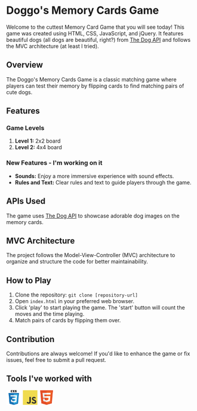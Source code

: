 # Doggo's Memory Cards Game

Welcome to the cuttest Memory Card Game that you will see today! This game was created using HTML, CSS, JavaScript, and jQuery. It features beautiful dogs (all dogs are beautiful, right?) from [The Dog API](https://www.thedogapi.com/) and follows the MVC architecture (at least I tried).

## Overview

The Doggo's Memory Cards Game is a classic matching game where players can test their memory by flipping cards to find matching pairs of cute dogs.

## Features

### Game Levels

1. **Level 1:** 2x2 board
2. **Level 2:** 4x4 board

### New Features - I'm working on it 

- **Sounds:** Enjoy a more immersive experience with sound effects.
- **Rules and Text:** Clear rules and text to guide players through the game.

## APIs Used

The game uses [The Dog API](https://www.thedogapi.com/) to showcase adorable dog images on the memory cards.

## MVC Architecture

The project follows the Model-View-Controller (MVC) architecture to organize and structure the code for better maintainability.

## How to Play

1. Clone the repository: `git clone [repository-url]`
2. Open `index.html` in your preferred web browser.
3. Click 'play' to start playing the game. The 'start' button will count the moves and the time playing. 
4. Match pairs of cards by flipping them over.

## Contribution

Contributions are always welcome! If you'd like to enhance the game or fix issues, feel free to submit a pull request. 

## Tools I've worked with
<p align= left>
<img src="https://raw.githubusercontent.com/devicons/devicon/master/icons/css3/css3-original-wordmark.svg" alt="css3" width="40" height="40" />
<img src="https://raw.githubusercontent.com/devicons/devicon/master/icons/javascript/javascript-original.svg" alt="javascript" width="40" height="40" />
<img src="https://raw.githubusercontent.com/devicons/devicon/master/icons/html5/html5-original.svg" alt="html5" width="40" height="40" />
</p>

